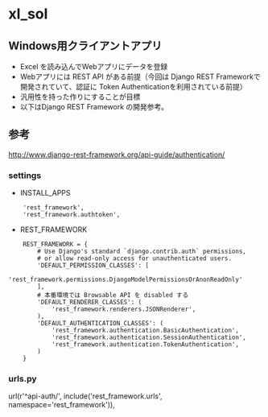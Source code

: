 # xl_sol

## Windows用クライアントアプリ

* Excel を読み込んでWebアプリにデータを登録
* Webアプリには REST API がある前提（今回は Django REST Frameworkで開発されていて、認証に Token Authenticationを利用されている前提）
* 汎用性を持った作りにすることが目標
* 以下はDjango REST Framework の開発参考。

## 参考

http://www.django-rest-framework.org/api-guide/authentication/

### settings 

* INSTALL_APPS

```
    'rest_framework',
    'rest_framework.authtoken',
```

* REST_FRAMEWORK

```
    REST_FRAMEWORK = {
        # Use Django's standard `django.contrib.auth` permissions,
        # or allow read-only access for unauthenticated users.
        'DEFAULT_PERMISSION_CLASSES': [
            'rest_framework.permissions.DjangoModelPermissionsOrAnonReadOnly'
        ],
        # 本番環境では Browsable API を disabled する
        'DEFAULT_RENDERER_CLASSES': (
            'rest_framework.renderers.JSONRenderer',
        ),
        'DEFAULT_AUTHENTICATION_CLASSES': (
            'rest_framework.authentication.BasicAuthentication',
            'rest_framework.authentication.SessionAuthentication',
            'rest_framework.authentication.TokenAuthentication',
        )
    }
```

### urls.py

  url(r'^api-auth/', include('rest_framework.urls', namespace='rest_framework')),
                       
                       
